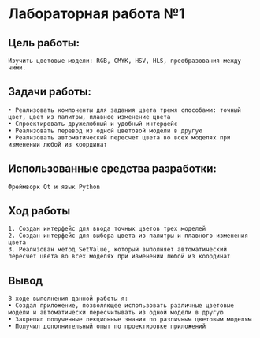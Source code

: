 # Лабораторная работа №1

## Цель работы:
	Изучить цветовые модели: RGB, CMYK, HSV, HLS, преобразования между ними. 

## Задачи работы:
    • Реализовать компоненты для задания цвета тремя способами: точный цвет, цвет из палитры, плавное изменение цвета
    • Спроектировать дружелюбный и удобный интерфейс
    • Реализовать перевод из одной цветовой модели в другую
    • Реализовать автоматический пересчет цвета во всех моделях при изменении любой из координат

## Использованные средства разработки:
    Фреймворк Qt и язык Python

## Ход работы
    1. Создан интерфейс для ввода точных цветов трех моделей
    2. Создан интерфейс для выбора цвета из палитры и плавного изменения цвета
    3. Реализован метод SetValue, который выполняет автоматический пересчет цвета во всех моделях при изменении любой из координат

## Вывод
	В ходе выполнения данной работы я:
    • Создал приложение, позволяющее использовать различные цветовые модели и автоматически пересчитывать из одной модели в другую
    • Закрепил полученные лекционные знания по различным цветовым моделям 
    • Получил дополнительный опыт по проектировке приложений
